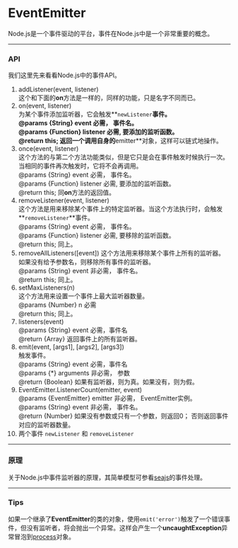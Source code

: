 # EventEmitter
Node.js是一个事件驱动的平台，事件在Node.js中是一个非常重要的概念。

------

### API
我们这里先来看看Node.js中的事件API。   

1. addListener(event, listener)  
    这个和下面的**on**方法是一样的，同样的功能，只是名字不同而已。   
2. on(event, listener)   
    为某个事件添加监听器，它会触发**`newListener`**事件。  
    @params {String} event 必需， 事件名。  
    @params {Function} listener 必需, 要添加的监听函数。  
    @return this; 返回一个调用自身的**emitter**对象，这样可以链式地操作。   
3. once(event, listener)   
    这个方法的与第二个方法功能类似，但是它只是会在事件触发时候执行一次。当相同的事件再次触发时，它将不会再调用。   
    @params {String} event 必需， 事件名。   
    @params {Function} listener 必需, 要添加的监听函数。   
    @return this; 同**on**方法的返回值。
4. removeListener(event, listener)   
   这个方法是用来移除某个事件上的特定监听器。当这个方法执行时，会触发**`removeListener`**事件。   
   @params {String} event 必需， 事件名。   
   @params {Function} listener 必需, 要移除的监听函数。   
   @return this; 同上。   
5. removeAllListeners([event])
   这个方法用来移除某个事件上所有的监听器。如果没有给予参数名，则移除所有事件的监听器。   
   @params {String} event 非必需， 事件名。   
   @return this; 同上。   
6. setMaxListeners(n)   
   这个方法用来设置一个事件上最大监听器数量。   
   @params {Number} n 必需   
   @return this; 同上。   
7. listeners(event)   
   @params {String} event 必需，事件名   
   @return {Array} 返回事件上的所有监听器。   
8. emit(event, [args1], [args2], [args3])   
   触发事件。   
   @params {String} event 必需，事件名   
   @params {*} arguments 非必需， 参数   
   @return {Boolean} 如果有监听器，则为真。如果没有，则为假。   
9. EventEmitter.ListenerCount(emitter, event)   
   @params {EventEmitter} emitter 非必需， EventEmitter实例。   
   @params {String} event 非必需， 事件名。   
   @return {Number} 如果没有参数或只有一个参数，则返回0； 否则返回事件对应的监听器数量。   
10. 两个事件 `newListener` 和 `removeListener`   

------

### 原理
关于Node.js中事件监听器的原理，其简单模型可参看[seajs](https://github.com/seajs/seajs/blob/master/src/util-events.js)的事件处理。   

------

### Tips
如果一个继承了**EventEmitter**的类的对象，使用` emit('error') `触发了一个错误事件，但没有监听者，将会抛出一个异常。这样会产生一个**uncaughtException**异常冒泡到[process](./process.md)对象。   
   
   




